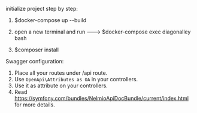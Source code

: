initialize project step by step:

1) $docker-compose up --build

2) open a new terminal and run ---> $docker-compose exec diagonalley bash 

3) $composer install 

Swagger configuration:
1. Place all your routes under /api route.
2. Use `OpenApi\Attributes as OA` in your controllers.
3. Use it as attribute on your controllers.
4. Read https://symfony.com/bundles/NelmioApiDocBundle/current/index.html for more details.
